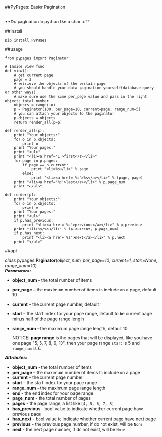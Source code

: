 ##PyPages: Easier Pagination

<br>
**Do pagination in python like a charm.**

##install

    pip install PyPages

##usage

    from pypages import Paginator

    # Inside view func
    def view():
        # get current page
        page = 3
        # retrieve the objects of the certain page
        # you should handle your data pagination yourself(database query or other ways)
        # make sure use the same per_page value and pass in the right objects total number
        objects = range(10)
        p = Paginator(100, per_page=10, current=page, range_num=5)
        # you can attach your objects to the paginator
        p.objects = objects
        return render_all(p=p)
    
    def render_all(p):
        print "Your objects:"
        for o in p.objects:
            print o
        print "Your pages:"
        print "<ul>"
        print "<li><a href='1'>first</a></li>"
        for page in p.pages:
            if page == p.current:
                print "<li>%s</li>" % page
            else:
                print "<li><a href='%s'>%s</a></li>" % (page, page)
        print "<li><a href='%s'>last</a></li>" % p.page_num
        print "</ul>"

    def render(p):
        print "Your objects:"
        for o in p.objects:
            print o
        print "Your pages:"
        print "<ul>"
        if p.has_previous:
            print "<li><a href='%s'>previous</a></li>" % p.previous
        print "<li>%s/%s</li>" % (p.current, p.page_num)
        if p.has_next:
            print "<li><a href='%s'>next</a></li>" % p.next
        print "</ul>"

##api

*class* pypages.**Paginator**(*object_num, per_page=10, current=1, start=None, range_num=10*)  
***Parameters:***  

* **object_num** – the total number of items
* **per_page** – the maximum number of items to include on a page, default 10
* **current** – the current page number, default 1
* **start** – the start index for your page range, default to be current page minus half of the page range length
* **range_num** – the maximum page range length, default 10

    NOTICE: **page range** is the pages that will be displayed, like you have one page "5, 6, 7, 8, 9, 10", then your page range ``start`` is 5 and ``range_num`` is 6.

***Attributes:*** 

* **object_num** - the total number of items
* **per_page** – the maximum number of items to include on a page
* **current** – the current page number
* **start** – the start index for your page range
* **range_num** – the maximum page range length
* **end** - the end index for your page range
* **page_num** - the total number of pages
* **pages** - the page range, a list like `[4, 5, 6, 7, 8]`
* **has_previous** - bool value to indicate whether current page have previous page
* **has_next** - bool value to indicate whether current page have next page
* **previous** - the previous page number, if do not exist, will be `None`
* **next** - the next page number, if do not exist, will be `None`
